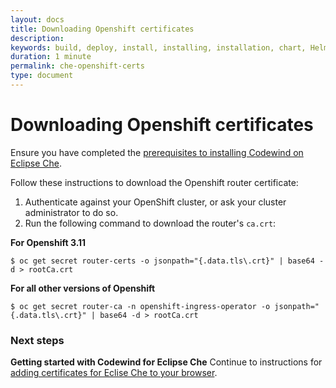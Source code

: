 ```yaml
---
layout: docs
title: Downloading Openshift certificates
description: 
keywords: build, deploy, install, installing, installation, chart, Helm, develop, cloud, public cloud, services, command line, cli, command, start, stop, update, open, delete, options, operation, devops, OpenShift, OKD, root, privileged
duration: 1 minute
permalink: che-openshift-certs
type: document
---
```

# Downloading Openshift certificates

Ensure you have completed the [prerequisites to installing Codewind on Eclipse Che](./che-installinfo.html#prerequisites).

Follow these instructions to download the Openshift router certificate: 

1. Authenticate against your OpenShift cluster, or ask your cluster administrator to do so.
2. Run the following command to download the router's `ca.crt`:

**For Openshift 3.11**
```
$ oc get secret router-certs -o jsonpath="{.data.tls\.crt}" | base64 -d > rootCa.crt
```
**For all other versions of Openshift**
```
$ oc get secret router-ca -n openshift-ingress-operator -o jsonpath="{.data.tls\.crt}" | base64 -d > rootCa.crt
```

### Next steps
**Getting started with Codewind for Eclipse Che** Continue to instructions for [adding certificates for Eclise Che to your browser](./che-browserconfig.html#adding-certificates-for-che-to-your-browser).
